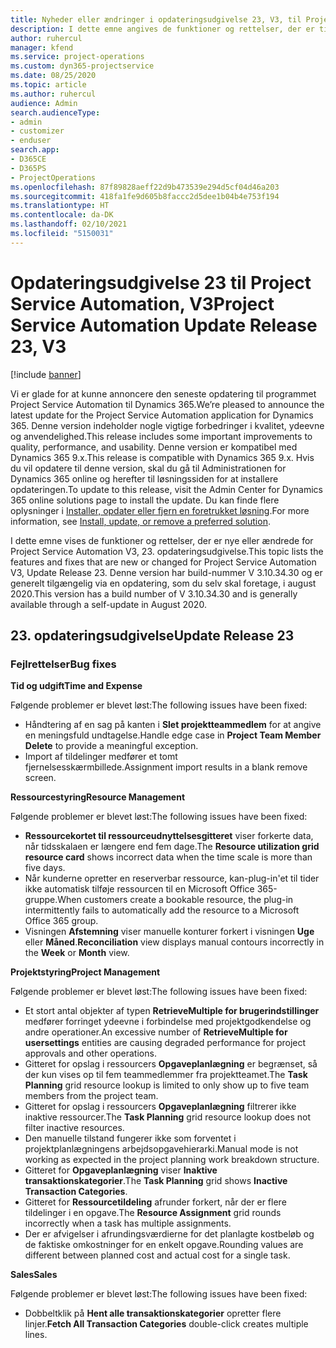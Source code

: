```yaml
---
title: Nyheder eller ændringer i opdateringsudgivelse 23, V3, til Project Service Automation
description: I dette emne angives de funktioner og rettelser, der er tilgængelige til Project Service Automation, opdateringsudgivelse 23, V3.
author: ruhercul
manager: kfend
ms.service: project-operations
ms.custom: dyn365-projectservice
ms.date: 08/25/2020
ms.topic: article
ms.author: ruhercul
audience: Admin
search.audienceType:
- admin
- customizer
- enduser
search.app:
- D365CE
- D365PS
- ProjectOperations
ms.openlocfilehash: 87f89828aeff22d9b473539e294d5cf04d46a203
ms.sourcegitcommit: 418fa1fe9d605b8faccc2d5dee1b04b4e753f194
ms.translationtype: HT
ms.contentlocale: da-DK
ms.lasthandoff: 02/10/2021
ms.locfileid: "5150031"
---
```

# <a name="project-service-automation-update-release-23-v3"></a><span data-ttu-id="ebcb1-103">Opdateringsudgivelse 23 til Project Service Automation, V3</span><span class="sxs-lookup"><span data-stu-id="ebcb1-103">Project Service Automation Update Release 23, V3</span></span>

[!include [banner](../includes/psa-now-project-operations.md)]

<span data-ttu-id="ebcb1-104">Vi er glade for at kunne annoncere den seneste opdatering til programmet Project Service Automation til Dynamics 365.</span><span class="sxs-lookup"><span data-stu-id="ebcb1-104">We’re pleased to announce the latest update for the Project Service Automation application for Dynamics 365.</span></span> <span data-ttu-id="ebcb1-105">Denne version indeholder nogle vigtige forbedringer i kvalitet, ydeevne og anvendelighed.</span><span class="sxs-lookup"><span data-stu-id="ebcb1-105">This release includes some important improvements to quality, performance, and usability.</span></span> <span data-ttu-id="ebcb1-106">Denne version er kompatibel med Dynamics 365 9.x.</span><span class="sxs-lookup"><span data-stu-id="ebcb1-106">This release is compatible with Dynamics 365 9.x.</span></span> <span data-ttu-id="ebcb1-107">Hvis du vil opdatere til denne version, skal du gå til Administrationen for Dynamics 365 online og herefter til løsningssiden for at installere opdateringen.</span><span class="sxs-lookup"><span data-stu-id="ebcb1-107">To update to this release, visit the Admin Center for Dynamics 365 online solutions page to install the update.</span></span> <span data-ttu-id="ebcb1-108">Du kan finde flere oplysninger i [Installer, opdater eller fjern en foretrukket løsning](https://docs.microsoft.com/power-platform/admin/install-remove-preferred-solution).</span><span class="sxs-lookup"><span data-stu-id="ebcb1-108">For more information, see [Install, update, or remove a preferred solution](https://docs.microsoft.com/power-platform/admin/install-remove-preferred-solution).</span></span>

<span data-ttu-id="ebcb1-109">I dette emne vises de funktioner og rettelser, der er nye eller ændrede for Project Service Automation V3, 23. opdateringsudgivelse.</span><span class="sxs-lookup"><span data-stu-id="ebcb1-109">This topic lists the features and fixes that are new or changed for Project Service Automation V3, Update Release 23.</span></span> <span data-ttu-id="ebcb1-110">Denne version har build-nummer V 3.10.34.30 og er generelt tilgængelig via en opdatering, som du selv skal foretage, i august 2020.</span><span class="sxs-lookup"><span data-stu-id="ebcb1-110">This version has a build number of V 3.10.34.30 and is generally available through a self-update in August 2020.</span></span>

## <a name="update-release-23"></a><span data-ttu-id="ebcb1-111">23. opdateringsudgivelse</span><span class="sxs-lookup"><span data-stu-id="ebcb1-111">Update Release 23</span></span>

### <a name="bug-fixes"></a><span data-ttu-id="ebcb1-112">Fejlrettelser</span><span class="sxs-lookup"><span data-stu-id="ebcb1-112">Bug fixes</span></span>

<span data-ttu-id="ebcb1-113">**Tid og udgift**</span><span class="sxs-lookup"><span data-stu-id="ebcb1-113">**Time and Expense**</span></span>

<span data-ttu-id="ebcb1-114">Følgende problemer er blevet løst:</span><span class="sxs-lookup"><span data-stu-id="ebcb1-114">The following issues have been fixed:</span></span>
- <span data-ttu-id="ebcb1-115">Håndtering af en sag på kanten i **Slet projektteammedlem** for at angive en meningsfuld undtagelse.</span><span class="sxs-lookup"><span data-stu-id="ebcb1-115">Handle edge case in **Project Team Member Delete** to provide a meaningful exception.</span></span>
- <span data-ttu-id="ebcb1-116">Import af tildelinger medfører et tomt fjernelsesskærmbillede.</span><span class="sxs-lookup"><span data-stu-id="ebcb1-116">Assignment import results in a blank remove screen.</span></span>

<span data-ttu-id="ebcb1-117">**Ressourcestyring**</span><span class="sxs-lookup"><span data-stu-id="ebcb1-117">**Resource Management**</span></span>

<span data-ttu-id="ebcb1-118">Følgende problemer er blevet løst:</span><span class="sxs-lookup"><span data-stu-id="ebcb1-118">The following issues have been fixed:</span></span>

- <span data-ttu-id="ebcb1-119">**Ressourcekortet til ressourceudnyttelsesgitteret** viser forkerte data, når tidsskalaen er længere end fem dage.</span><span class="sxs-lookup"><span data-stu-id="ebcb1-119">The **Resource utilization grid resource card** shows incorrect data when the time scale is more than five days.</span></span>
- <span data-ttu-id="ebcb1-120">Når kunderne opretter en reserverbar ressource, kan-plug-in'et til tider ikke automatisk tilføje ressourcen til en Microsoft Office 365-gruppe.</span><span class="sxs-lookup"><span data-stu-id="ebcb1-120">When customers create a bookable resource, the plug-in intermittently fails to automatically add the resource to a Microsoft Office 365 group.</span></span>
- <span data-ttu-id="ebcb1-121">Visningen **Afstemning** viser manuelle konturer forkert i visningen **Uge** eller **Måned**.</span><span class="sxs-lookup"><span data-stu-id="ebcb1-121">**Reconciliation** view displays manual contours incorrectly in the **Week** or **Month** view.</span></span>

<span data-ttu-id="ebcb1-122">**Projektstyring**</span><span class="sxs-lookup"><span data-stu-id="ebcb1-122">**Project Management**</span></span>

<span data-ttu-id="ebcb1-123">Følgende problemer er blevet løst:</span><span class="sxs-lookup"><span data-stu-id="ebcb1-123">The following issues have been fixed:</span></span>

- <span data-ttu-id="ebcb1-124">Et stort antal objekter af typen **RetrieveMultiple for brugerindstillinger** medfører forringet ydeevne i forbindelse med projektgodkendelse og andre operationer.</span><span class="sxs-lookup"><span data-stu-id="ebcb1-124">An excessive number of **RetrieveMultiple for usersettings** entities are causing degraded performance for project approvals and other operations.</span></span>
- <span data-ttu-id="ebcb1-125">Gitteret for opslag i ressourcers **Opgaveplanlægning** er begrænset, så der kun vises op til fem teammedlemmer fra projektteamet.</span><span class="sxs-lookup"><span data-stu-id="ebcb1-125">The **Task Planning** grid resource lookup is limited to only show up to five team members from the project team.</span></span> 
- <span data-ttu-id="ebcb1-126">Gitteret for opslag i ressourcers **Opgaveplanlægning** filtrerer ikke inaktive ressourcer.</span><span class="sxs-lookup"><span data-stu-id="ebcb1-126">The **Task Planning** grid resource lookup does not filter inactive resources.</span></span>
- <span data-ttu-id="ebcb1-127">Den manuelle tilstand fungerer ikke som forventet i projektplanlægningens arbejdsopgavehierarki.</span><span class="sxs-lookup"><span data-stu-id="ebcb1-127">Manual mode is not working as expected in the project planning work breakdown structure.</span></span>
- <span data-ttu-id="ebcb1-128">Gitteret for **Opgaveplanlægning** viser **Inaktive transaktionskategorier**.</span><span class="sxs-lookup"><span data-stu-id="ebcb1-128">The **Task Planning** grid shows **Inactive Transaction Categories**.</span></span>
- <span data-ttu-id="ebcb1-129">Gitteret for **Ressourcetildeling** afrunder forkert, når der er flere tildelinger i en opgave.</span><span class="sxs-lookup"><span data-stu-id="ebcb1-129">The **Resource Assignment** grid rounds incorrectly when a task has multiple assignments.</span></span>
- <span data-ttu-id="ebcb1-130">Der er afvigelser i afrundingsværdierne for det planlagte kostbeløb og de faktiske omkostninger for en enkelt opgave.</span><span class="sxs-lookup"><span data-stu-id="ebcb1-130">Rounding values are different between planned cost and actual cost for a single task.</span></span>

<span data-ttu-id="ebcb1-131">**Sales**</span><span class="sxs-lookup"><span data-stu-id="ebcb1-131">**Sales**</span></span>

<span data-ttu-id="ebcb1-132">Følgende problemer er blevet løst:</span><span class="sxs-lookup"><span data-stu-id="ebcb1-132">The following issues have been fixed:</span></span>

- <span data-ttu-id="ebcb1-133">Dobbeltklik på **Hent alle transaktionskategorier** opretter flere linjer.</span><span class="sxs-lookup"><span data-stu-id="ebcb1-133">**Fetch All Transaction Categories** double-click creates multiple lines.</span></span>
